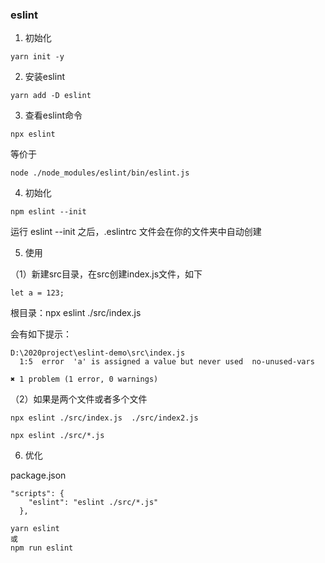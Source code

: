 ###  eslint

1. 初始化
```
yarn init -y 

```

2. 安装eslint

```
yarn add -D eslint

```
3. 查看eslint命令

```
npx eslint

```
等价于

```
node ./node_modules/eslint/bin/eslint.js
```

4. 初始化

```
npm eslint --init

```

运行 eslint --init 之后，.eslintrc 文件会在你的文件夹中自动创建

5. 使用

（1）新建src目录，在src创建index.js文件，如下

```
let a = 123;
```
根目录：npx eslint ./src/index.js

会有如下提示：
```
D:\2020project\eslint-demo\src\index.js
  1:5  error  'a' is assigned a value but never used  no-unused-vars

✖ 1 problem (1 error, 0 warnings)
```
（2）如果是两个文件或者多个文件

```
npx eslint ./src/index.js  ./src/index2.js

```
```
npx eslint ./src/*.js
```

6. 优化

package.json

```
"scripts": {
    "eslint": "eslint ./src/*.js"
  },
```
```
yarn eslint
或
npm run eslint
```